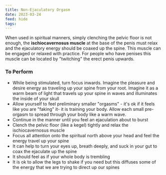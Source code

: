 ```yaml
---
title: Non-Ejaculatory Orgasm
date: 2023-03-24
feed: hide
tags:
---
```


When used in spiritual manners, simply clenching the pelvic floor is not enough, the **ischiocavernosus muscle** at the base of the penis must relax and the ejaculatory energy should be coaxed up the spine. This muscle can be engaged or relaxed with practice. For people who have penises this muscle can be located by "twitching" the erect penis upwards.

### To Perform
- While being stimulated, turn focus inwards. Imagine the pleasure and desire energy as traveling up your spine from your root. Imagine it as a warm beam of light that travels up your spine in waves and illuminates the inside of your skull
- Allow yourself to feel preliminary smaller "orgasms" - it's ok if it feels like you are "faking" it- it is training your body. Allow each small pre-orgasm to spread through your body like a warm wave.
- Continue in the manner until you feel an ejaculation about to burst
- Clench the pelvic floor (like a kegel) tightly and relax the ischiocavernosus muscle 
- Focus all attention onto the spiritual north above your head and feel the energy travel up your spine
- It can help to turn your eyes up, breath deeply, and suck in your gut to coax the ejaculate up the spine
- It should feel as if your whole body is trembling
- It is ok to allow the legs to shake if you need but this diffuses some of the energy that we are trying to direct up our spines

